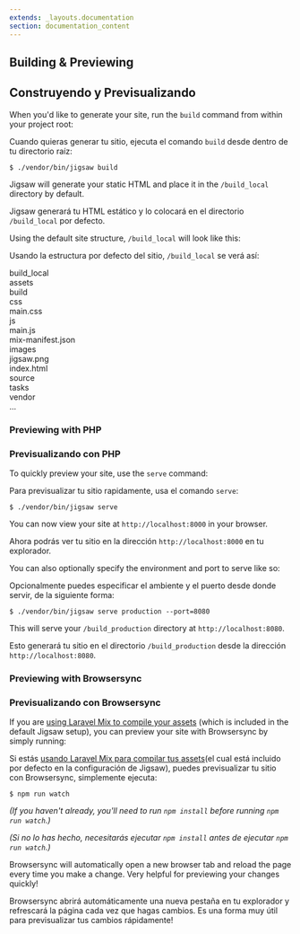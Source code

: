 ```yaml
---
extends: _layouts.documentation
section: documentation_content
---
```


## Building & Previewing

## Construyendo y Previsualizando

When you'd like to generate your site, run the `build` command from within your project root:

Cuando quieras generar tu sitio, ejecuta el comando `build` desde dentro de tu directorio raíz:

`$ ./vendor/bin/jigsaw build`

Jigsaw will generate your static HTML and place it in the `/build_local` directory by default.

Jigsaw generará tu HTML estático y lo colocará en el directorio `/build_local`
por defecto.

Using the default site structure, `/build_local` will look like this:

Usando la estructura por defecto del sitio, `/build_local` se verá así:

<div class="files">
    <div class="folder folder--open focus">build_local
        <div class="folder folder--open">assets
            <div class="folder folder--open">build
                <div class="folder folder--open">css
                    <div class="file">main.css</div>
                </div>
                <div class="folder folder--open">js
                    <div class="file">main.js</div>
                </div>
                <div class="file">mix-manifest.json</div>
            </div>
            <div class="folder folder--open">images
                <div class="file">jigsaw.png</div>
            </div>
        </div>
        <div class="file">index.html</div>
    </div>
    <div class="folder">source</div>
    <div class="folder">tasks</div>
    <div class="folder">vendor</div>
    <div class="ellipsis">...</div>
</div>

### Previewing with PHP

### Previsualizando con PHP

To quickly preview your site, use the `serve` command:

Para previsualizar tu sitio rapidamente, usa el comando `serve`:

`$ ./vendor/bin/jigsaw serve`

You can now view your site at `http://localhost:8000` in your browser.

Ahora podrás ver tu sitio en la dirección `http://localhost:8000` en tu explorador.

You can also optionally specify the environment and port to serve like so:

Opcionalmente puedes especificar el ambiente y el puerto desde donde servir, de la siguiente forma:

`$ ./vendor/bin/jigsaw serve production --port=8080`

This will serve your `/build_production` directory at `http://localhost:8080`.

Esto generará tu sitio en el directorio `/build_production` desde la dirección 
`http://localhost:8080`.

### Previewing with Browsersync

### Previsualizando con Browsersync

If you are [using Laravel Mix to compile your assets](/docs/compiling-assets) (which is included in the default Jigsaw setup), you can preview your site with Browsersync by simply running:

Si estás [usando Laravel Mix para compilar tus assets](es/doc/compiling-assets)(el cual está incluido por defecto en la configuración de Jigsaw), puedes previsualizar tu sitio con Browsersync, simplemente ejecuta:

```
$ npm run watch
```

_(If you haven't already, you'll need to run `npm install` before running `npm run watch`.)_

_(Si no lo has hecho, necesitarás ejecutar `npm install` antes de ejecutar  `npm run watch`.)_

Browsersync will automatically open a new browser tab and reload the page every time you make a change. Very helpful for previewing your changes quickly!

Browsersync abrirá automáticamente una nueva pestaña en tu explorador y refrescará la página cada vez que hagas cambios. Es una forma muy útil para previsualizar tus cambios rápidamente!
